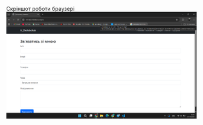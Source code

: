 Скріншот роботи браузері
[![](images/screenshot1.png)](https://flask-app-lab-zholobchuk.onrender.com/)
